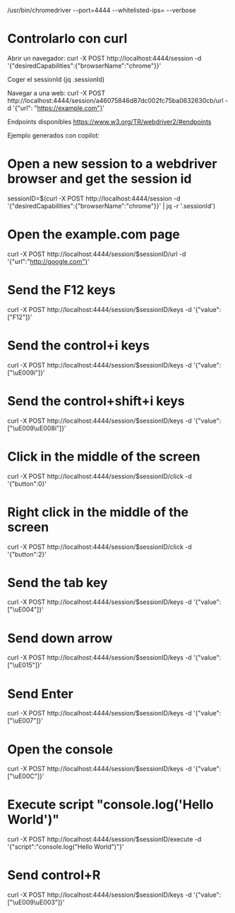 /usr/bin/chromedriver --port=4444 --whitelisted-ips= --verbose

# Controlarlo con curl
Abrir un navegador:
curl -X POST http://localhost:4444/session -d '{"desiredCapabilities":{"browserName":"chrome"}}'

Coger el sessionId (jq .sessionId)

Navegar a una web:
curl -X POST http://localhost:4444/session/a46075846d87dc002fc75ba0632630cb/url -d '{"url": "https://example.com"}'


Endpoints disponibles
https://www.w3.org/TR/webdriver2/#endpoints


Ejemplo generados con copilot:

# Open a new session to a webdriver browser and get the session id
sessionID=$(curl -X POST http://localhost:4444/session -d '{"desiredCapabilities":{"browserName":"chrome"}}' | jq -r '.sessionId')

# Open the example.com page
curl -X POST http://localhost:4444/session/$sessionID/url -d '{"url":"http://google.com"}'

# Send the F12 keys
curl -X POST http://localhost:4444/session/$sessionID/keys -d '{"value":["F12"]}'

# Send the control+i keys
curl -X POST http://localhost:4444/session/$sessionID/keys -d '{"value":["\uE009i"]}'

# Send the control+shift+i keys
curl -X POST http://localhost:4444/session/$sessionID/keys -d '{"value":["\uE009\uE008i"]}'

# Click in the middle of the screen
curl -X POST http://localhost:4444/session/$sessionID/click -d '{"button":0}'

# Right click in the middle of the screen
curl -X POST http://localhost:4444/session/$sessionID/click -d '{"button":2}'

# Send the tab key
curl -X POST http://localhost:4444/session/$sessionID/keys -d '{"value":["\uE004"]}'
# Send down arrow
curl -X POST http://localhost:4444/session/$sessionID/keys -d '{"value":["\uE015"]}'
# Send Enter
curl -X POST http://localhost:4444/session/$sessionID/keys -d '{"value":["\uE007"]}'

# Open the console
curl -X POST http://localhost:4444/session/$sessionID/keys -d '{"value":["\uE00C"]}'

# Execute script "console.log('Hello World')"
curl -X POST http://localhost:4444/session/$sessionID/execute -d '{"script":"console.log(\"Hello World\")"}'

# Send control+R
curl -X POST http://localhost:4444/session/$sessionID/keys -d '{"value":["\uE009\uE003"]}'
